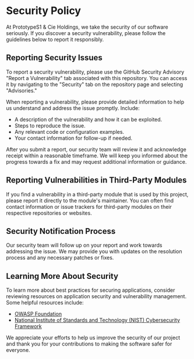 # Security Policy

At PrototypeS1 & Cie Holdings, we take the security of our software seriously. If you discover a security vulnerability, please follow the guidelines below to report it responsibly.

## Reporting Security Issues

To report a security vulnerability, please use the GitHub Security Advisory "Report a Vulnerability" tab associated with this repository. You can access it by navigating to the "Security" tab on the repository page and selecting "Advisories."

When reporting a vulnerability, please provide detailed information to help us understand and address the issue promptly. Include:

- A description of the vulnerability and how it can be exploited.
- Steps to reproduce the issue.
- Any relevant code or configuration examples.
- Your contact information for follow-up if needed.

After you submit a report, our security team will review it and acknowledge receipt within a reasonable timeframe. We will keep you informed about the progress towards a fix and may request additional information or guidance.

## Reporting Vulnerabilities in Third-Party Modules

If you find a vulnerability in a third-party module that is used by this project, please report it directly to the module's maintainer. You can often find contact information or issue trackers for third-party modules on their respective repositories or websites.

## Security Notification Process

Our security team will follow up on your report and work towards addressing the issue. We may provide you with updates on the resolution process and any necessary patches or fixes.

## Learning More About Security

To learn more about best practices for securing applications, consider reviewing resources on application security and vulnerability management. Some helpful resources include:

- [OWASP Foundation](https://owasp.org)
- [National Institute of Standards and Technology (NIST) Cybersecurity Framework](https://www.nist.gov/cyberframework)

We appreciate your efforts to help us improve the security of our project and thank you for your contributions to making the software safer for everyone.

